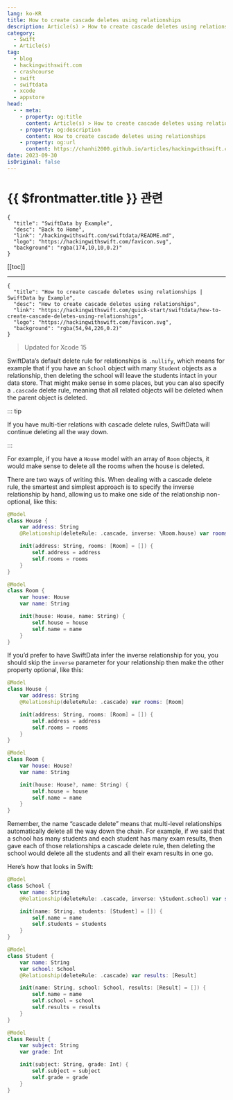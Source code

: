 ```yaml
---
lang: ko-KR
title: How to create cascade deletes using relationships
description: Article(s) > How to create cascade deletes using relationships
category:
  - Swift
  - Article(s)
tag: 
  - blog
  - hackingwithswift.com
  - crashcourse
  - swift
  - swiftdata
  - xcode
  - appstore
head:
  - - meta:
    - property: og:title
      content: Article(s) > How to create cascade deletes using relationships
    - property: og:description
      content: How to create cascade deletes using relationships
    - property: og:url
      content: https://chanhi2000.github.io/articles/hackingwithswift.com/swiftdata/how-to-create-cascade-deletes-using-relationships.html
date: 2023-09-30
isOriginal: false
---
```


# {{ $frontmatter.title }} 관련

```component VPCard
{
  "title": "SwiftData by Example",
  "desc": "Back to Home",
  "link": "/hackingwithswift.com/swiftdata/README.md",
  "logo": "https://hackingwithswift.com/favicon.svg",
  "background": "rgba(174,10,10,0.2)"
}
```

[[toc]]

---

```component VPCard
{
  "title": "How to create cascade deletes using relationships | SwiftData by Example",
  "desc": "How to create cascade deletes using relationships",
  "link": "https://hackingwithswift.com/quick-start/swiftdata/how-to-create-cascade-deletes-using-relationships", 
  "logo": "https://hackingwithswift.com/favicon.svg",
  "background": "rgba(54,94,226,0.2)"
}
```

> Updated for Xcode 15

SwiftData’s default delete rule for relationships is `.nullify`, which means for example that if you have an `School` object with many `Student` objects as a relationship, then deleting the school will leave the students intact in your data store. That might make sense in some places, but you can also specify a `.cascade` delete rule, meaning that all related objects will be deleted when the parent object is deleted. 

::: tip

If you have multi-tier relations with cascade delete rules, SwiftData will continue deleting all the way down.

:::

For example, if you have a `House` model with an array of `Room` objects, it would make sense to delete all the rooms when the house is deleted.

There are two ways of writing this. When dealing with a cascade delete rule, the smartest and simplest approach is to specify the inverse relationship by hand, allowing us to make one side of the relationship non-optional, like this:

```swift
@Model
class House {
    var address: String
    @Relationship(deleteRule: .cascade, inverse: \Room.house) var rooms: [Room]

    init(address: String, rooms: [Room] = []) {
        self.address = address
        self.rooms = rooms
    }
}

@Model
class Room {
    var house: House
    var name: String

    init(house: House, name: String) {
        self.house = house
        self.name = name
    }
}
```

If you’d prefer to have SwiftData infer the inverse relationship for you, you should skip the `inverse` parameter for your relationship then make the other property optional, like this:

```swift
@Model
class House {
    var address: String
    @Relationship(deleteRule: .cascade) var rooms: [Room]

    init(address: String, rooms: [Room] = []) {
        self.address = address
        self.rooms = rooms
    }
}

@Model
class Room {
    var house: House?
    var name: String

    init(house: House?, name: String) {
        self.house = house
        self.name = name
    }
}
```

Remember, the name “cascade delete” means that multi-level relationships automatically delete all the way down the chain. For example, if we said that a school has many students and each student has many exam results, then gave each of those relationships a cascade delete rule, then deleting the school would delete all the students and all their exam results in one go.

Here’s how that looks in Swift:

```swift
@Model
class School {
    var name: String
    @Relationship(deleteRule: .cascade, inverse: \Student.school) var students: [Student]

    init(name: String, students: [Student] = []) {
        self.name = name
        self.students = students
    }
}

@Model
class Student {
    var name: String
    var school: School
    @Relationship(deleteRule: .cascade) var results: [Result]

    init(name: String, school: School, results: [Result] = []) {
        self.name = name
        self.school = school
        self.results = results
    }
}

@Model
class Result {
    var subject: String
    var grade: Int

    init(subject: String, grade: Int) {
        self.subject = subject
        self.grade = grade
    }
}
```


